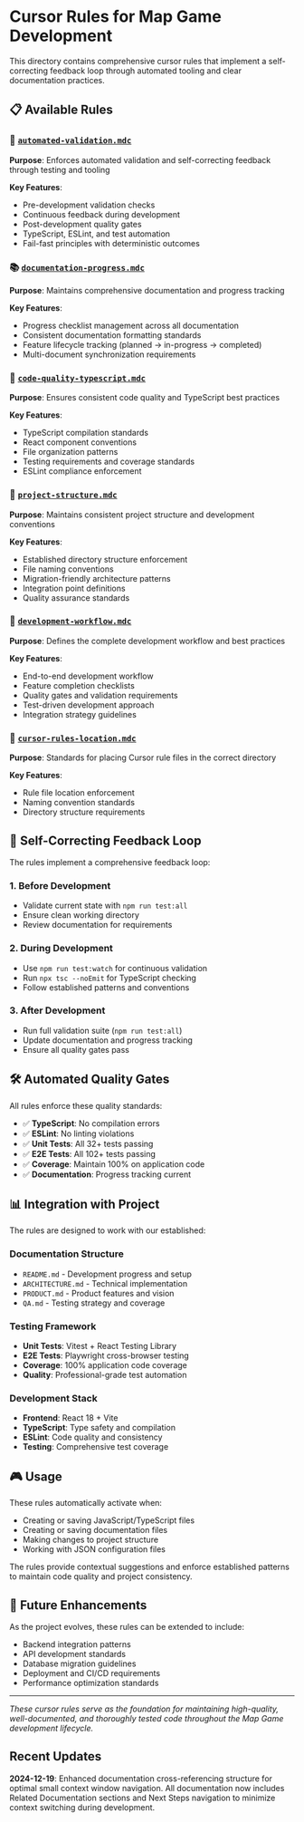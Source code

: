 # Cursor Rules for Map Game Development

This directory contains comprehensive cursor rules that implement a self-correcting feedback loop through automated tooling and clear documentation practices.

## 📋 Available Rules

### 🔄 [`automated-validation.mdc`](./automated-validation.mdc)
**Purpose**: Enforces automated validation and self-correcting feedback through testing and tooling

**Key Features**:
- Pre-development validation checks
- Continuous feedback during development  
- Post-development quality gates
- TypeScript, ESLint, and test automation
- Fail-fast principles with deterministic outcomes

### 📚 [`documentation-progress.mdc`](./documentation-progress.mdc)
**Purpose**: Maintains comprehensive documentation and progress tracking

**Key Features**:
- Progress checklist management across all documentation
- Consistent documentation formatting standards
- Feature lifecycle tracking (planned → in-progress → completed)
- Multi-document synchronization requirements

### 🔧 [`code-quality-typescript.mdc`](./code-quality-typescript.mdc)
**Purpose**: Ensures consistent code quality and TypeScript best practices

**Key Features**:
- TypeScript compilation standards
- React component conventions
- File organization patterns
- Testing requirements and coverage standards
- ESLint compliance enforcement

### 📁 [`project-structure.mdc`](./project-structure.mdc)
**Purpose**: Maintains consistent project structure and development conventions

**Key Features**:
- Established directory structure enforcement
- File naming conventions
- Migration-friendly architecture patterns
- Integration point definitions
- Quality assurance standards

### 🔄 [`development-workflow.mdc`](./development-workflow.mdc)
**Purpose**: Defines the complete development workflow and best practices

**Key Features**:
- End-to-end development workflow
- Feature completion checklists  
- Quality gates and validation requirements
- Test-driven development approach
- Integration strategy guidelines

### 📍 [`cursor-rules-location.mdc`](./cursor-rules-location.mdc)
**Purpose**: Standards for placing Cursor rule files in the correct directory

**Key Features**:
- Rule file location enforcement
- Naming convention standards
- Directory structure requirements

## 🎯 Self-Correcting Feedback Loop

The rules implement a comprehensive feedback loop:

### 1. **Before Development**
- Validate current state with `npm run test:all`
- Ensure clean working directory
- Review documentation for requirements

### 2. **During Development**
- Use `npm run test:watch` for continuous validation
- Run `npx tsc --noEmit` for TypeScript checking
- Follow established patterns and conventions

### 3. **After Development**
- Run full validation suite (`npm run test:all`)
- Update documentation and progress tracking
- Ensure all quality gates pass

## 🛠️ Automated Quality Gates

All rules enforce these quality standards:

- ✅ **TypeScript**: No compilation errors
- ✅ **ESLint**: No linting violations  
- ✅ **Unit Tests**: All 32+ tests passing
- ✅ **E2E Tests**: All 102+ tests passing
- ✅ **Coverage**: Maintain 100% on application code
- ✅ **Documentation**: Progress tracking current

## 📊 Integration with Project

The rules are designed to work with our established:

### **Documentation Structure**
- `README.md` - Development progress and setup
- `ARCHITECTURE.md` - Technical implementation
- `PRODUCT.md` - Product features and vision
- `QA.md` - Testing strategy and coverage

### **Testing Framework**
- **Unit Tests**: Vitest + React Testing Library
- **E2E Tests**: Playwright cross-browser testing
- **Coverage**: 100% application code coverage
- **Quality**: Professional-grade test automation

### **Development Stack**
- **Frontend**: React 18 + Vite
- **TypeScript**: Type safety and compilation
- **ESLint**: Code quality and consistency
- **Testing**: Comprehensive test coverage

## 🎮 Usage

These rules automatically activate when:
- Creating or saving JavaScript/TypeScript files
- Creating or saving documentation files
- Making changes to project structure
- Working with JSON configuration files

The rules provide contextual suggestions and enforce established patterns to maintain code quality and project consistency.

## 🔮 Future Enhancements

As the project evolves, these rules can be extended to include:
- Backend integration patterns
- API development standards  
- Database migration guidelines
- Deployment and CI/CD requirements
- Performance optimization standards

---

*These cursor rules serve as the foundation for maintaining high-quality, well-documented, and thoroughly tested code throughout the Map Game development lifecycle.*

## Recent Updates

**2024-12-19**: Enhanced documentation cross-referencing structure for optimal small context window navigation. All documentation now includes Related Documentation sections and Next Steps navigation to minimize context switching during development. 
